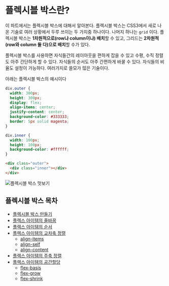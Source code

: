 # 플렉시블 박스란?
이 파트에서는 플렉시블 박스에 대해서 알아본다. 플렉시블 박스는 CSS3에서 새로 나온 기술로 여러 상황에서 두루 쓰이는 두 가지중 하나이다. 나머지 하나는 `grid` 이다. 플렉시블 박스는 **1차원적으로(row냐 column이냐) 배치**할 수 있고, 그리드는 **2차원적(row와 column 둘 다)으로 배치**할 수가 있다.

플렉시블 박스를 사용하면 자식들간의 레이아웃을 편하게 잡을 수 있고 수평, 수직 정렬도 아주 간단하게 할 수 있다. 자식들의 순서도 아주 간편하게 바꿀 수 있다. 자식들의 비율도 설정이 가능하다. 여러가지로 쓸모가 많은 기술이다.

아래는 플렉시블 박스의 예시이다

```css
div.outer {
  width: 300px;
  height: 300px;
  display: flex;
  align-items: center;
  justify-content: center;
  background-color: #333333;
  border: 5px solid magenta;
}

div.inner {
  width: 100px;
  height: 100px;
  background-color: #ffffff;
}
```

```html
<div class="outer">
  <div class="inner"></div>
</div>
```

![플렉시블 박스 맛보기](https://drive.google.com/uc?export=view&id=1fJP4zK6EsGqwo2sCWNbubLPuYoP0SHCb)

## 플렉시블 박스 목차
+ [플렉시블 박스 만들기](./13.1.make-flex.md)
+ [플렉스 아이템의 줄바꿈](./13.2.flex-wrap.md)
+ [플렉스 아이템의 순서](./13.3.order.md)
+ [플렉스 아이템의 교차축 정렬](./13.4.align/13.4.0.intro.md)
  + [align-items](./13.4.align/13.4.1.align-items.md)
  + [align-self](./13.4.align/13.4.2.align-self.md)
  + [align-content](./13.4.align/13.4.3.align-content.md)
+ [플렉스 아이템의 주축 정렬](./13.5.justify.md)
+ [플렉스 아이템의 공간할당](./13.6.flex/13.6.0.intro.md)
  + [flex-basis](./13.6.flex/13.6.1.flex-basis.md)
  + [flex-grow](./13.6.flex/13.6.2.flex-grow.md)
  + [flex-shrink](./13.6.flex/13.6.3.flex-shrink.md)